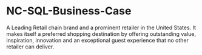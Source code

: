 # NC-SQL-Business-Case
A Leading Retail chain brand and a prominent retailer in the United States. It makes itself a preferred shopping destination by offering outstanding value, inspiration, innovation and an exceptional guest experience that no other retailer can deliver.
